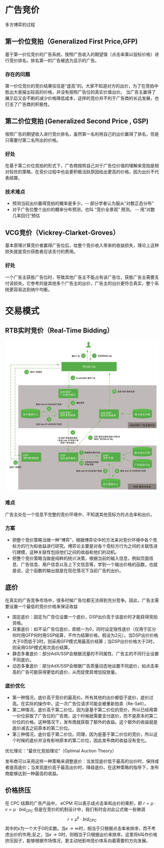 # 广告竞价
多方博弈的过程
## 第一价位竞拍（Generalized First Price,GFP)
基于第一价位竞价的广告系统，按照广告收入的期望值（点击率乘以投标价格）进行竞价排名。排名第一的广告被选为显示的广告。
### 存在的问题
第一价位竞价的竞价结果往往是“虚高”的。大家不知道对方的出价，为了在竞拍中胜出大家报出较高的价格，并没有按照广告位的真实价值出价。
当广告主赢得了展示后又会不断的减少价格降低成本，这样的竞价并不利于广告商的长远发展，也打击了广告商的积极性。

## 第二价位竞拍 (Generalized Second Price , GSP)
按照广告的期望收入进行竞价排名，虽然第一名利用自己的出价赢得了排名，但是只需要付第二名所出的价格。
### 好处
在基于第二价位竞拍的形式下，广告商按照自己对于广告位价值的理解来竞拍是相对较优的策略，在竞价过程中也会更积极活跃原因给出更高的价格，因为出价不代表结算。
### 技术难点
* 预测当前出价赢得竞拍的概率是多少。-- 部分学者认为服从“对数正态分布”
* 对于广告位整个出价的概率分布预测，也叫 “竞价全景观” 预测。 -- 用”对数几率回归“预估


## VCG竞价（Vickrey-Clarket-Groves）
基本原理计算竞价者赢得广告位后，给整个竞价收入带来的收益损失，理论上这种损失就是竞价获胜者应该支付的费用。
### 好处
一个广告主获胜广告位时，导致其他广告主不能占有该广告位，获胜广告主需要支付该损失。它参考的是其他多个广告主的出价，广告主的出价更符合真实，整个系统更容易达到纳什均衡。

# 交易模式
## RTB实时竞价（Real-Time Bidding）
![竞价流程](assets/竞价流程.jpg)
### 难点
广告主处在一个信息不完整的竞价环境中，不知道其他竞标方的点击率和出价。

### 方案
* 把整个竞价策略当做一种“博弈”，根据博弈论中的方法来对竞价环境中各个竞标方的行为和收益进行研究。博弈论主要是对各个竞标方行为之间的关联性进行建模，这种关联性包括他们之间的收益和他们的动机。
* 把整个竞价策略当做是纯粹的统计决策，根据当前的输入信息，例如页面信息、广告信息、用户信息以及上下文信息等，学到一个输出价格的函数，也就是说，这个函数的输出就是在现在情况下当前广告的出价。

## 底价
在真实的广告竞争市场中，很多时候广告位都无法得到充分竞争。因此，广告主需要设置一个最低的竞价价格来保证收益
* 固定底价：固定为广告位设置一个底价，DSP出价高于该底价时才能获得竞拍资格。
* 双重底价：如不设广告位底价，即统一为0，同时设定隐性底价（仅用于区分何时用GFP何时用GSP结算，不作为结算价格，假设为2元）。当DSP出价价格大于0而低于2时，则采用GFP模式用最高价结算；当DSP出价价格大于2时，则采用GSP模式用次高价结算。
* 静态多重底价：部分AdX/SSP会根据流量的不同属性、广告主的不同行业设置不同底价。
* 动态多重底价：部分AdX/SSP会根据广告质量动态地设置不同底价，如点击率高的广告可能获得更低的底价，从而促使其增加投放量。

### 底价优化
* 第一种情况，底价高于竞价的最高价。所有其他的出价都低于底价，底价过高。在实际的操作中，这一次广告位请求可能会被重新拍卖（Re-Sell）。
* 第二种情况，底价高于第二价位。因为是基于第二价位的竞价，所以已经用第一价位获取了广告位的广告商，这个时候就需要支付底价，而不是原本的第二价位的价格。这种情况下，发布商就获取了额外的收益。这个额外的收益就是底价减去之前原本的第二价位。
* 第三种情况，底价低于第二价位。同理，因为是基于第二价位的竞价，所以这个时候的底价并没有影响原本的第二价位，因此发布商的收益没有变化。

优化理论：“最优化竞拍理论”（Optimal Auction Theory）

发布商可以采用这样一种策略来调整底价：当发现底价低于最高的出价时，保持或者提高底价；当发现底价高于最高出价时，降级底价。在这种策略的指导下，发布商能够达到一种最佳的收益。

## 价格挤压
在 CPC 结算的广告产品中， eCPM 可以表示成点击率和出价的乘积，即
$r= μ · v = μ⋅bid_{CPC}$
但是在竞价的机制设计中，我们有时会对此公式做一些微调
$$
r = μ^k⋅bid_{CPC}
$$
其中的κ为一个大于0的实数。当$κ →∞$时，相当于只根据点击率来排序，而不考虑出价的作用;反之，当$κ→ 0$时，则相当于只根据出价来排序。这里将k叫作价格挤压因子，能够根据市场情况，更主动地影响竞价体系向着需要的方向发展。